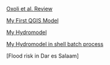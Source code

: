 [Oxoli et al. Review](OxoliReview.md)

[My First QGIS Model](qgisModel.md)

[My Hydromodel](Hydromodel.md)

[My Hydromodel in shell batch process](lab4.md)

[Flood risk in Dar es Salaam]
